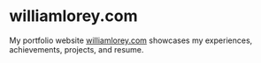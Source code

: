 # williamlorey.com
My portfolio website [williamlorey.com](http://williamlorey.com) showcases my experiences, achievements, projects, and resume.

